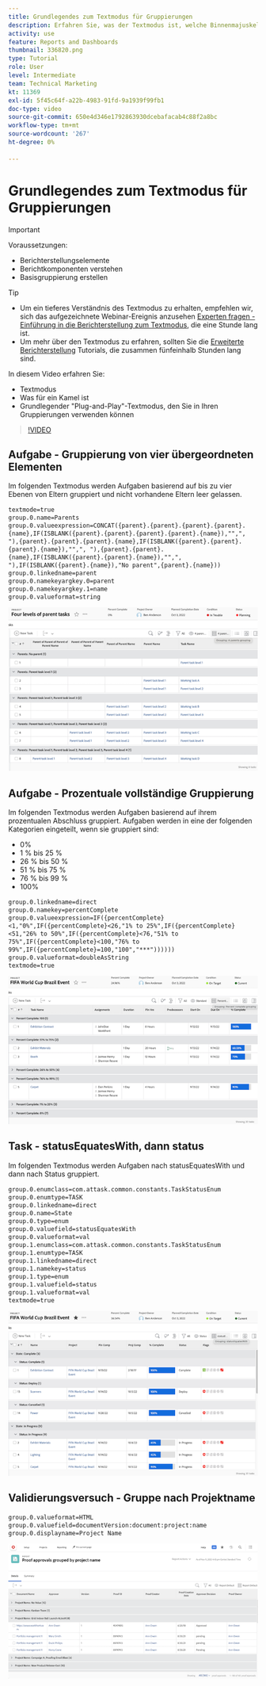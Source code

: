 ```yaml
---
title: Grundlegendes zum Textmodus für Gruppierungen
description: Erfahren Sie, was der Textmodus ist, welche Binnenmajuskel-Groß-/Kleinschreibung ist und welchen einfachen Textmodus Sie in Ihren Gruppierungen in Workfront verwenden können.
activity: use
feature: Reports and Dashboards
thumbnail: 336820.png
type: Tutorial
role: User
level: Intermediate
team: Technical Marketing
kt: 11369
exl-id: 5f45c64f-a22b-4983-91fd-9a1939f99fb1
doc-type: video
source-git-commit: 650e4d346e1792863930dcebafacab4c88f2a8bc
workflow-type: tm+mt
source-wordcount: '267'
ht-degree: 0%

---
```


# Grundlegendes zum Textmodus für Gruppierungen

>[!IMPORTANT]
>
>Voraussetzungen:
>
>* Berichterstellungselemente
>* Berichtkomponenten verstehen
>* Basisgruppierung erstellen


>[!TIP]
>
>* Um ein tieferes Verständnis des Textmodus zu erhalten, empfehlen wir, sich das aufgezeichnete Webinar-Ereignis anzusehen [Experten fragen - Einführung in die Berichterstellung zum Textmodus](https://experienceleague.adobe.com/docs/workfront-events/events/reporting-and-dashboards/introduction-to-text-mode-reporting.html?lang=en), die eine Stunde lang ist.
>* Um mehr über den Textmodus zu erfahren, sollten Sie die [Erweiterte Berichterstellung](https://experienceleague.adobe.com/docs/workfront-learn/tutorials-workfront/reporting/advanced-reporting/welcome-to-advanced-reporting.html?lang=en) Tutorials, die zusammen fünfeinhalb Stunden lang sind.


In diesem Video erfahren Sie:

* Textmodus
* Was für ein Kamel ist
* Grundlegender &quot;Plug-and-Play&quot;-Textmodus, den Sie in Ihren Gruppierungen verwenden können

>[!VIDEO](https://video.tv.adobe.com/v/3410641/?quality=12&learn=on)

## Aufgabe - Gruppierung von vier übergeordneten Elementen

Im folgenden Textmodus werden Aufgaben basierend auf bis zu vier Ebenen von Eltern gruppiert und nicht vorhandene Eltern leer gelassen.

```
textmode=true
group.0.name=Parents
group.0.valueexpression=CONCAT({parent}.{parent}.{parent}.{parent}.{name},IF(ISBLANK({parent}.{parent}.{parent}.{parent}.{name}),"",", "),{parent}.{parent}.{parent}.{name},IF(ISBLANK({parent}.{parent}.{parent}.{name}),"",", "),{parent}.{parent}.{name},IF(ISBLANK({parent}.{parent}.{name}),"",", "),IF(ISBLANK({parent}.{name}),"No parent",{parent}.{name}))
group.0.linkedname=parent
group.0.namekeyargkey.0=parent
group.0.namekeyargkey.1=name
group.0.valueformat=string
```

![Ein Bildschirmbild mit vier übergeordneten Elementen gruppierten Projektaufgaben](assets/4-parents-grouping.png)


## Aufgabe - Prozentuale vollständige Gruppierung

Im folgenden Textmodus werden Aufgaben basierend auf ihrem prozentualen Abschluss gruppiert. Aufgaben werden in eine der folgenden Kategorien eingeteilt, wenn sie gruppiert sind:

* 0%
* 1 % bis 25 %
* 26 % bis 50 %
* 51 % bis 75 %
* 76 % bis 99 %
* 100%

```
group.0.linkedname=direct
group.0.namekey=percentComplete
group.0.valueexpression=IF({percentComplete}<1,"0%",IF({percentComplete}<26,"1% to 25%",IF({percentComplete}<51,"26% to 50%",IF({percentComplete}<76,"51% to 75%",IF({percentComplete}<100,"76% to 99%",IF({percentComplete}=100,"100","***"))))))
group.0.valueformat=doubleAsString
textmode=true
```

![Ein Screenshot mit Projektanforderungen gruppiert nach Prozentsatz der Abschlüsse](assets/percent-complete-grouping.png)

## Task - statusEquatesWith, dann status

Im folgenden Textmodus werden Aufgaben nach statusEquatesWith und dann nach Status gruppiert.

```
group.0.enumclass=com.attask.common.constants.TaskStatusEnum
group.0.enumtype=TASK
group.0.linkedname=direct
group.0.name=State
group.0.type=enum
group.0.valuefield=statusEquatesWith
group.0.valueformat=val
group.1.enumclass=com.attask.common.constants.TaskStatusEnum
group.1.enumtype=TASK
group.1.linkedname=direct
group.1.namekey=status
group.1.type=enum
group.1.valuefield=status
group.1.valueformat=val
textmode=true
```

![Ein Bildschirmbild mit nach statusEquatesWith gruppierten Projektaufgaben](assets/status-equates-with.png)


## Validierungsversuch - Gruppe nach Projektname

```
group.0.valueformat=HTML
group.0.valuefield=documentVersion:document:project:name
group.0.displayname=Project Name
```

![Ein Bildschirmbild mit nach Projektnamen gruppierten Testversandgenehmigungen](assets/proof-approvals-grouped-by-project-name.png)

